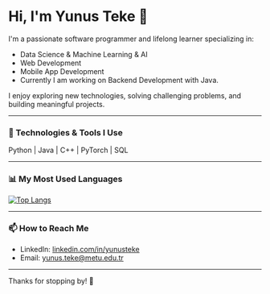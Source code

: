 # Hi, I'm Yunus Teke 👋

I'm a passionate software programmer and lifelong learner specializing in:
- Data Science & Machine Learning & AI
- Web Development
- Mobile App Development
- Currently I am working on Backend Development with Java.

I enjoy exploring new technologies, solving challenging problems, and building meaningful projects.

---

### 🔧 Technologies & Tools I Use

Python | Java | C++ | PyTorch | SQL

---

### 📊 My Most Used Languages

[![Top Langs](https://github-readme-stats.vercel.app/api/top-langs/?username=yteke42&layout=compact&theme=dark)](https://github.com/anuraghazra/github-readme-stats)

---

### 📫 How to Reach Me

- LinkedIn: [linkedin.com/in/yunusteke](https://linkedin.com/in/yunusteke)  
- Email: yunus.teke@metu.edu.tr

---

Thanks for stopping by! 🚀
